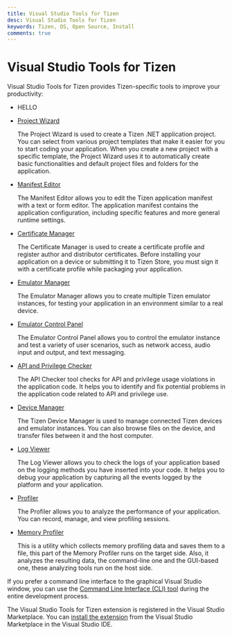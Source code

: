 ```yaml
---
title: Visual Studio Tools for Tizen
desc: Visual Studio Tools for Tizen
keywords: Tizen, OS, Open Source, Install 
comments: true
---
```


# Visual Studio Tools for Tizen

Visual Studio Tools for Tizen provides Tizen-specific tools to improve your productivity:
- HELLO 

- [Project Wizard](tools/project-wizard.md)

  The Project Wizard is used to create a Tizen .NET application project. You can select from various project templates that make it easier for you to start coding your application. When you create a new project with a specific template, the Project Wizard uses it to automatically create basic functionalities and default project files and folders for the application.

- [Manifest Editor](tools/manifest-editor.md)

  The Manifest Editor allows you to edit the Tizen application manifest with a text or form editor. The application manifest contains the application configuration, including specific features and more general runtime settings.

- [Certificate Manager](tools/certificate-manager.md)

  The Certificate Manager is used to create a certificate profile and register author and distributor certificates. Before installing your application on a device or submitting it to Tizen Store, you must sign it with a certificate profile while packaging your application.

- [Emulator Manager](tools/emulator-manager.md)

  The Emulator Manager allows you to create multiple Tizen emulator instances, for testing your application in an environment similar to a real device.

- [Emulator Control Panel](tools/emulator-control-panel.md)

  The Emulator Control Panel allows you to control the emulator instance and test a variety of user scenarios, such as network access, audio input and output, and text messaging.

- [API and Privilege Checker](tools/api-privilege-checker.md)

  The API Checker tool checks for API and privilege usage violations in the application code. It helps you to identify and fix potential problems in the application code related to API and privilege use.

- [Device Manager](tools/device-manager.md)

  The Tizen Device Manager is used to manage connected Tizen devices and emulator instances. You can also browse files on the device, and transfer files between it and the host computer.

- [Log Viewer](tools/log-viewer.md)

  The Log Viewer allows you to check the logs of your application based on the logging methods you have inserted into your code. It helps you to debug your application by capturing all the events logged by the platform and your application.

- [Profiler](tools/profiler-user-manual.md)

  The Profiler allows you to analyze the performance of your application. You can record, manage, and view profiling sessions.

- [Memory Profiler](tools/memory-profiler-user-manual.md)

  This is a utility which collects memory profiling data and saves them to a file, this part of the Memory Profiler runs on the target side. Also, it analyzes the resulting data, the command-line one and the GUI-based one, these analyzing tools run on the host side.

If you prefer a command line interface to the graphical Visual Studio window, you can use the [Command Line Interface (CLI) tool](tools/dotnet-cli-ext.md) during the entire development process.

The Visual Studio Tools for Tizen extension is registered in the Visual Studio Marketplace. You can [install the extension](install.md) from the Visual Studio Marketplace in the Visual Studio IDE.
